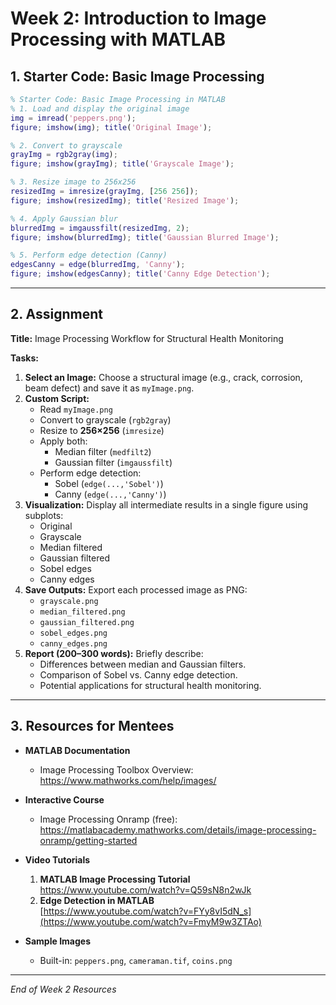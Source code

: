 # Week 2: Introduction to Image Processing with MATLAB

## 1. Starter Code: Basic Image Processing

```matlab
% Starter Code: Basic Image Processing in MATLAB
% 1. Load and display the original image
img = imread('peppers.png');
figure; imshow(img); title('Original Image');

% 2. Convert to grayscale
grayImg = rgb2gray(img);
figure; imshow(grayImg); title('Grayscale Image');

% 3. Resize image to 256x256
resizedImg = imresize(grayImg, [256 256]);
figure; imshow(resizedImg); title('Resized Image');

% 4. Apply Gaussian blur
blurredImg = imgaussfilt(resizedImg, 2);
figure; imshow(blurredImg); title('Gaussian Blurred Image');

% 5. Perform edge detection (Canny)
edgesCanny = edge(blurredImg, 'Canny');
figure; imshow(edgesCanny); title('Canny Edge Detection');
```

---

## 2. Assignment

**Title:** Image Processing Workflow for Structural Health Monitoring

**Tasks:**
1. **Select an Image:** Choose a structural image (e.g., crack, corrosion, beam defect) and save it as `myImage.png`.
2. **Custom Script:**  
   - Read `myImage.png`  
   - Convert to grayscale (`rgb2gray`)  
   - Resize to **256×256** (`imresize`)  
   - Apply both:
     - Median filter (`medfilt2`)
     - Gaussian filter (`imgaussfilt`)
   - Perform edge detection:
     - Sobel (`edge(...,'Sobel')`)
     - Canny (`edge(...,'Canny')`)
3. **Visualization:** Display all intermediate results in a single figure using subplots:
   - Original
   - Grayscale
   - Median filtered
   - Gaussian filtered
   - Sobel edges
   - Canny edges
4. **Save Outputs:** Export each processed image as PNG:
   - `grayscale.png`
   - `median_filtered.png`
   - `gaussian_filtered.png`
   - `sobel_edges.png`
   - `canny_edges.png`
5. **Report (200–300 words):** Briefly describe:
   - Differences between median and Gaussian filters.
   - Comparison of Sobel vs. Canny edge detection.
   - Potential applications for structural health monitoring.

---

## 3. Resources for Mentees

- **MATLAB Documentation**  
  - Image Processing Toolbox Overview:  
    https://www.mathworks.com/help/images/

- **Interactive Course**  
  - Image Processing Onramp (free):  
    https://matlabacademy.mathworks.com/details/image-processing-onramp/getting-started

- **Video Tutorials**  
  1. **MATLAB Image Processing Tutorial**  
     [https://www.youtube.com/watch?v=Q59sN8n2wJk ](https://www.youtube.com/watch?v=eOUfW1mL88A) 
  2. **Edge Detection in MATLAB**  
     [https://www.youtube.com/watch?v=FYy8vI5dN_s](https://www.youtube.com/watch?v=FmyM9w3ZTAo)

- **Sample Images**  
  - Built-in: `peppers.png`, `cameraman.tif`, `coins.png`  

---

_End of Week 2 Resources_

